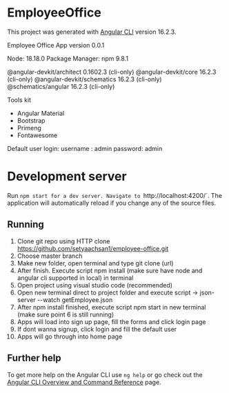 # EmployeeOffice

This project was generated with [Angular CLI](https://github.com/angular/angular-cli) version 16.2.3.

Employee Office App
version 0.0.1

Node: 18.18.0
Package Manager: npm 9.8.1

@angular-devkit/architect    0.1602.3 (cli-only)
@angular-devkit/core         16.2.3 (cli-only)
@angular-devkit/schematics   16.2.3 (cli-only)
@schematics/angular          16.2.3 (cli-only)

Tools kit
- Angular Material
- Bootstrap
- Primeng
- Fontawesome

Default user login:
username : admin
password: admin

# Development server

Run `npm start for a dev server. Navigate to `http://localhost:4200/`. The application will automatically reload if you change any of the source files.

## Running 

1. Clone git repo using HTTP clone https://github.com/setyaachsan1/employee-office.git
2. Choose master branch
3. Make new folder, open terminal and type git clone (url)
4. After finish. Execute script npm install (make sure have node and angular cli supported in local) in terminal
5. Open project using visual studio code (recommended)
6. Open new terminal direct to project folder and execute script -> json-server --watch getEmployee.json
7. After npm install finished, execute script npm start in new terminal (make sure point 6 is still running)
8. Apps will load into sign up page, fill the forms and click login page
9. If dont wanna signup, click login and fill the default user
10. Apps will go through into home page

## Further help

To get more help on the Angular CLI use `ng help` or go check out the [Angular CLI Overview and Command Reference](https://angular.io/cli) page.
